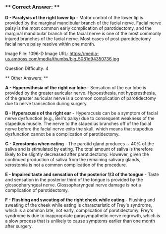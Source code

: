 ### ** Correct Answer: **

**D - Paralysis of the right lower lip** - Motor control of the lower lip is provided by the marginal mandibular branch of the facial nerve. Facial nerve palsy is the most common early complication of parotidectomy, and the marginal mandibular branch of the facial nerve is one of the most commonly injured branches of the facial nerve. Most cases of post-parotidectomy facial nerve palsy resolve within one month.

Image File: 1096-D
Image URL: https://media-us.amboss.com/media/thumbs/big_5081d94350736.jpg

Question Difficulty: 4

** Other Answers: **

**A - Hyperesthesia of the right ear lobe** - Sensation of the ear lobe is provided by the greater auricular nerve. Hypoesthesia, not hyperesthesia, of the greater auricular nerve is a common complication of parotidectomy due to nerve transection during surgery.

**B - Hyperacusis of the right ear** - Hyperacusis can be a symptom of facial nerve dysfunction (e.g., Bell's palsy) due to consequent weakness of the stapedius muscle. The nerve to the stapedius branches off of the facial nerve before the facial nerve exits the skull, which means that stapedius dysfunction cannot be a complication of parotidectomy.

**C - Xerostomia when eating** - The parotid gland produces ∼ 40% of the saliva and is stimulated by eating. The total amount of saliva is therefore likely to be slightly decreased after parotidectomy. However, given the continued production of saliva from the remaining salivary glands, xerostomia is not a common complication of the procedure.

**E - Impaired taste and sensation of the posterior 1/3 of the tongue** - Taste and sensation in the posterior third of the tongue is provided by the glossopharyngeal nerve. Glossopharyngeal nerve damage is not a complication of parotidectomy.

**F - Flushing and sweating of the right cheek while eating** - Flushing and sweating of the cheek while eating is characteristic of Frey's syndrome, which is a common late, not early, complication of parotidectomy. Frey's syndrome is due to inappropriate parasympathetic nerve regrowth, which is a slow process that is unlikely to cause symptoms earlier than one month after surgery.

